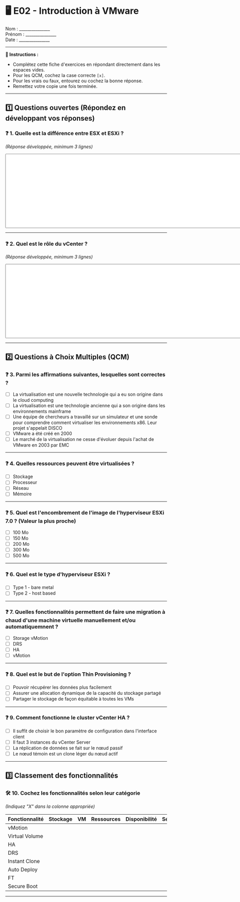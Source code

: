 # 🖥️ E02 - Introduction à VMware

Nom : _______________  
Prénom : _______________   
Date : _______________

---

**📌 Instructions :**
- Complétez cette fiche d'exercices en répondant directement dans les espaces vides.
- Pour les QCM, cochez la case correcte `[x]`.
- Pour les vrais ou faux, entourez ou cochez la bonne réponse.
- Remettez votre copie une fois terminée.

---

## 1️⃣ Questions ouvertes (Répondez en développant vos réponses)

### ❓ 1. Quelle est la différence entre ESX et ESXi ?
_(Réponse développée, minimum 3 lignes)_

<textarea rows="15" cols="100"></textarea>

---

### ❓ 2. Quel est le rôle du vCenter ?
_(Réponse développée, minimum 3 lignes)_

<textarea rows="15" cols="100"></textarea>

---

## 2️⃣ Questions à Choix Multiples (QCM)

### ❓ 3. Parmi les affirmations suivantes, lesquelles sont correctes ?  


- [ ] La virtualisation est une nouvelle technologie qui a eu son origine dans le cloud computing  
- [ ] La virtualisation est une technologie ancienne qui a son origine dans les environnements mainframe  
- [ ] Une équipe de chercheurs a travaillé sur un simulateur et une sonde pour comprendre comment virtualiser les environnements x86. Leur projet s'appelait DISCO  
- [ ] VMware a été créé en 2000  
- [ ] Le marché de la virtualisation ne cesse d'évoluer depuis l'achat de VMware en 2003 par EMC  

---

### ❓ 4. Quelles ressources peuvent être virtualisées ?  


- [ ] Stockage  
- [ ] Processeur  
- [ ] Réseau  
- [ ] Mémoire  

---

### ❓ 5. Quel est l'encombrement de l'image de l'hyperviseur ESXi 7.0 ?  (Valeur la plus proche)


- [ ] 100 Mo  
- [ ] 150 Mo  
- [ ] 200 Mo  
- [ ] 300 Mo
- [ ] 500 Mo    

---

### ❓ 6. Quel est le type d'hyperviseur ESXi ?  


- [ ] Type 1 - bare metal  
- [ ] Type 2 - host based  

---

### ❓ 7. Quelles fonctionnalités permettent de faire une migration à chaud d'une machine virtuelle manuellement et/ou automatiquemnent ?  


- [ ] Storage vMotion  
- [ ] DRS  
- [ ] HA  
- [ ] vMotion  

---

### ❓ 8. Quel est le but de l'option Thin Provisioning ?  


- [ ] Pouvoir récupérer les données plus facilement  
- [ ] Assurer une allocation dynamique de la capacité du stockage partagé  
- [ ] Partager le stockage de façon équitable à toutes les VMs  

---

### ❓ 9. Comment fonctionne le cluster vCenter HA ?  


- [ ] Il suffit de choisir le bon paramètre de configuration dans l'interface client  
- [ ] Il faut 3 instances du vCenter Server  
- [ ] La réplication de données se fait sur le nœud passif  
- [ ] Le nœud témoin est un clone léger du nœud actif  

---

## 3️⃣ Classement des fonctionnalités

### 🛠️ **10. Cochez les fonctionnalités selon leur catégorie**  
_(Indiquez "X" dans la colonne appropriée)_

| Fonctionnalité       | Stockage | VM | Ressources | Disponibilité | Sécurité |
|---------------------|----------|----|------------|---------------|----------|
| vMotion            |          |    |            |               |          |
| Virtual Volume     |          |    |            |               |          |
| HA                |          |    |            |               |          |
| DRS               |          |    |            |               |          |
| Instant Clone     |          |    |            |               |          |
| Auto Deploy       |          |    |            |               |          |
| FT                |          |    |            |               |          |
| Secure Boot       |          |    |            |               |          |


---
